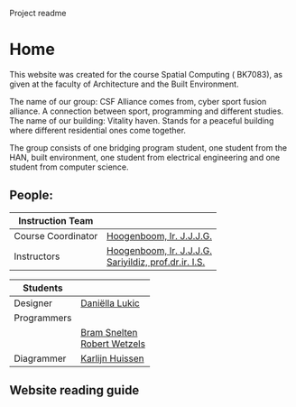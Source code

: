 Project readme
# Home
This website was created for the  course Spatial Computing ( BK7083), as given at the faculty of Architecture and the Built Environment.

The name of our group: CSF Alliance comes from, cyber sport fusion alliance. A connection between sport, programming and different studies. The name of our building: Vitality haven. Stands for a peaceful building where different residential ones come together. 

The group consists of one bridging program student, one student from the HAN, built environment, one student from electrical engineering and one student from computer science. 

## People: 
| Instruction Team |                            |
|------------------|----------------------------|
| Course Coordinator | [Hoogenboom, Ir. J.J.J.G.](mailto:J.J.J.G.Hoogenboom@tudelft.nl) |
| Instructors      |  [Hoogenboom, Ir. J.J.J.G.](mailto:J.J.J.G.Hoogenboom@tudelft.nl)<br>[Sariyildiz, prof.dr.ir. I.S.](mailto:I.S.Sariyildiz@tudelft.nl) |


| Students         |                               |
|------------------|-------------------------------|
| Designer         | [Daniëlla Lukic](mailto:6054781) |
| Programmers      |                               |
|                  | [Bram Snelten](mailto:5519365)<br>[Robert Wetzels](mailto:5175550) |
| Diagrammer       | [Karlijn Huissen](mailto:5920442) |


## Website reading guide
